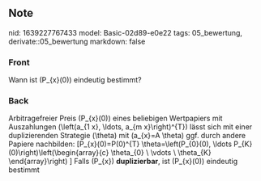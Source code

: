 ## Note
nid: 1639227767433
model: Basic-02d89-e0e22
tags: 05_bewertung, derivate::05_bewertung
markdown: false

### Front
Wann ist \(P_{x}(0)\) eindeutig bestimmt?

### Back
Arbitragefreier Preis \(P_{x}(0)\) eines beliebigen Wertpapiers mit Auszahlungen \(\left(a_{1 x}, \ldots, a_{m x}\right)^{T}\) lässt sich mit einer duplizierenden Strategie \(\theta\) mit \(a_{x}=A \theta\) ggf. durch andere Papiere nachbilden:
\[P_{x}(0)=P(0)^{T} \theta=\left(P_{0}(0), \ldots P_{K}(0)\right)\left(\begin{array}{c}
\theta_{0} \\
\vdots \\
\theta_{K}
\end{array}\right)
\]
Falls \(P_{x}\) <b>duplizierbar</b>, ist \(P_{x}(0)\) eindeutig bestimmt
